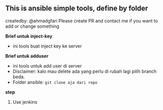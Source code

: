 This is ansible simple tools, define by folder
----------------------------------------------
createdby: @ahmadgfari
Please create PR and contact me if you want to add or change something

**Brief untuk inject-key**
- ini tools buat inject key ke server

**Brief untuk adduser**
- ini tools untuk add user di server
- Disclaimer: kalo mau delete ada yang perlu di rubah lagi pilih branch beda.
- Folder ansible: `git clone aja dari repo`

**step**
1. Use jenkins

